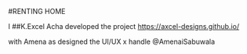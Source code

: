 #RENTING HOME

I ##K.Excel Acha
 developed the project https://axcel-designs.github.io/

 with Amena as designed the UI/UX x handle @AmenaiSabuwala

